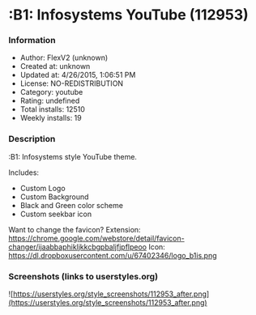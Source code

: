 # :B1: Infosystems YouTube (112953)

### Information
- Author: FlexV2 (unknown)
- Created at: unknown
- Updated at: 4/26/2015, 1:06:51 PM
- License: NO-REDISTRIBUTION
- Category: youtube
- Rating: undefined
- Total installs: 12510
- Weekly installs: 19


### Description
:B1: Infosystems style YouTube theme.

Includes:
- Custom Logo
- Custom Background
- Black and Green color scheme
- Custom seekbar icon

Want to change the favicon?
Extension: https://chrome.google.com/webstore/detail/favicon-changer/ijaabbaphikljkkcbgpbaljfjpflpeoo
Icon: https://dl.dropboxusercontent.com/u/67402346/logo_b1is.png


### Screenshots (links to userstyles.org)
![https://userstyles.org/style_screenshots/112953_after.png](https://userstyles.org/style_screenshots/112953_after.png)



